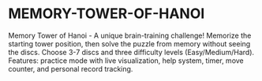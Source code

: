 # MEMORY-TOWER-OF-HANOI
Memory Tower of Hanoi - A unique brain-training challenge! Memorize the starting tower position, then solve the puzzle from memory without seeing the discs. Choose 3-7 discs and three difficulty levels (Easy/Medium/Hard). Features: practice mode with live visualization, help system, timer, move counter, and personal record tracking. 
